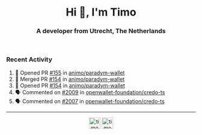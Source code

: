 <h1 align="center">Hi 👋, I'm Timo</h1>
<h3 align="center">A developer from Utrecht, The Netherlands</h3>
<br/>
<!-- https://github.com/rahuldkjain/github-profile-readme-generator --!>

<!--  <p align="left"><img src="https://github-readme-stats.vercel.app/api?username=timoglastra&show_icons=true&count_private=true&" alt="timoglastra" /></p> --!>

<!--
Github language stats
<p align="left"><img src="https://github-readme-stats.vercel.app/api/top-langs/?username=timoglastra&layout=compact" alt="timoglastra" /><p>
-->

<!-- Codestats language stats -->
<!-- <p align="left"><img src="https://codestats-readme.vercel.app/api/top-langs/?username=timoglastra&layout=compact&language_count=12" alt="timoglastra" /><p>    --!>
  
<h3>Recent Activity</h3>

<!--START_SECTION:activity-->
1. 💪 Opened PR [#155](https://github.com/animo/paradym-wallet/pull/155) in [animo/paradym-wallet](https://github.com/animo/paradym-wallet)
2. 🎉 Merged PR [#154](https://github.com/animo/paradym-wallet/pull/154) in [animo/paradym-wallet](https://github.com/animo/paradym-wallet)
3. 💪 Opened PR [#154](https://github.com/animo/paradym-wallet/pull/154) in [animo/paradym-wallet](https://github.com/animo/paradym-wallet)
4. 🗣 Commented on [#2009](https://github.com/openwallet-foundation/credo-ts/pull/2009#issuecomment-2308299705) in [openwallet-foundation/credo-ts](https://github.com/openwallet-foundation/credo-ts)
5. 🗣 Commented on [#2007](https://github.com/openwallet-foundation/credo-ts/pull/2007#issuecomment-2308290734) in [openwallet-foundation/credo-ts](https://github.com/openwallet-foundation/credo-ts)
<!--END_SECTION:activity-->

---

<p align="center">
<a href="https://twitter.com/timoglastra" target="blank"><img align="center" src="https://cdn.jsdelivr.net/npm/simple-icons@3.0.1/icons/twitter.svg" alt="timoglastra" height="30" width="30" /></a>
<a href="https://linkedin.com/in/timoglastra" target="blank"><img align="center" src="https://cdn.jsdelivr.net/npm/simple-icons@3.0.1/icons/linkedin.svg" alt="timoglastra" height="30" width="30" /></a>
</p>



